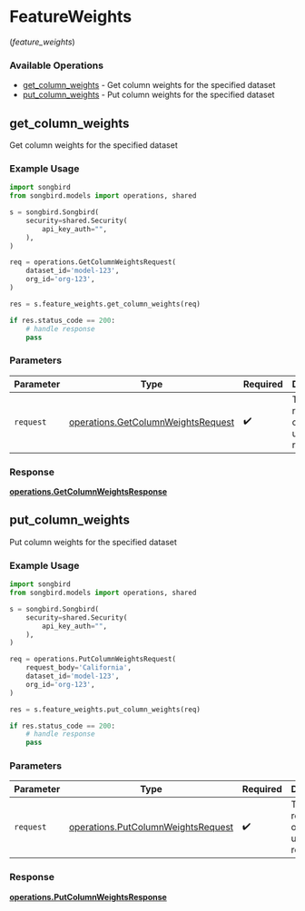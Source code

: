 # FeatureWeights
(*feature_weights*)

### Available Operations

* [get_column_weights](#get_column_weights) - Get column weights for the specified dataset
* [put_column_weights](#put_column_weights) - Put column weights for the specified dataset

## get_column_weights

Get column weights for the specified dataset

### Example Usage

```python
import songbird
from songbird.models import operations, shared

s = songbird.Songbird(
    security=shared.Security(
        api_key_auth="",
    ),
)

req = operations.GetColumnWeightsRequest(
    dataset_id='model-123',
    org_id='org-123',
)

res = s.feature_weights.get_column_weights(req)

if res.status_code == 200:
    # handle response
    pass
```

### Parameters

| Parameter                                                                                | Type                                                                                     | Required                                                                                 | Description                                                                              |
| ---------------------------------------------------------------------------------------- | ---------------------------------------------------------------------------------------- | ---------------------------------------------------------------------------------------- | ---------------------------------------------------------------------------------------- |
| `request`                                                                                | [operations.GetColumnWeightsRequest](../../models/operations/getcolumnweightsrequest.md) | :heavy_check_mark:                                                                       | The request object to use for the request.                                               |


### Response

**[operations.GetColumnWeightsResponse](../../models/operations/getcolumnweightsresponse.md)**


## put_column_weights

Put column weights for the specified dataset

### Example Usage

```python
import songbird
from songbird.models import operations, shared

s = songbird.Songbird(
    security=shared.Security(
        api_key_auth="",
    ),
)

req = operations.PutColumnWeightsRequest(
    request_body='California',
    dataset_id='model-123',
    org_id='org-123',
)

res = s.feature_weights.put_column_weights(req)

if res.status_code == 200:
    # handle response
    pass
```

### Parameters

| Parameter                                                                                | Type                                                                                     | Required                                                                                 | Description                                                                              |
| ---------------------------------------------------------------------------------------- | ---------------------------------------------------------------------------------------- | ---------------------------------------------------------------------------------------- | ---------------------------------------------------------------------------------------- |
| `request`                                                                                | [operations.PutColumnWeightsRequest](../../models/operations/putcolumnweightsrequest.md) | :heavy_check_mark:                                                                       | The request object to use for the request.                                               |


### Response

**[operations.PutColumnWeightsResponse](../../models/operations/putcolumnweightsresponse.md)**

